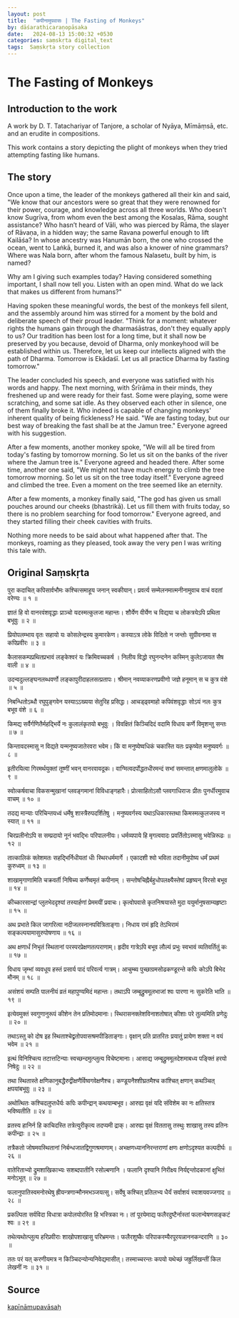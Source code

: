 ```yaml
---
layout: post
title:  "कपीनामुपवासः | The Fasting of Monkeys"
by: dāśarathicaraṇopāsaka
date:   2024-08-13 15:00:32 +0530
categories: saṃskṛta digital_text
tags:  Saṃskṛta story collection
---
```

# The Fasting of Monkeys

## Introduction to the work
A work by D. T. Tatachariyar of Tanjore, a scholar of Nyāya, Mīmāṃsā, etc. and an erudite in compositions. 

This work contains a story depicting the plight of monkeys when they tried attempting fasting like humans.

## The story

Once upon a time, the leader of the monkeys gathered all their kin and said, "We know that our ancestors were so great that they were renowned for their power, courage, and knowledge across all three worlds. Who doesn't know Sugrīva, from whom even the best among the Kosalas, Rāma, sought assistance? Who hasn’t heard of Vāli, who was pierced by Rāma, the slayer of Rāvaṇa, in a hidden way; the same Ravana powerful enough to lift Kailāśa? In whose ancestry was Hanumān born, the one who crossed the ocean, went to Laṅkā, burned it, and was also a knower of nine grammars? Where was Nala born, after whom the famous Nalasetu, built by him, is named?

Why am I giving such examples today? Having considered something important, I shall now tell you. Listen with an open mind. What do we lack that makes us different from humans?" 

Having spoken these meaningful words, the best of the monkeys fell silent, and the assembly around him was stirred for a moment by the bold and deliberate speech of their proud leader. "Think for a moment: whatever rights the humans gain through the dharmaśāstras, don't they equally apply to us? Our tradition has been lost for a long time, but it shall now be preserved by you because, devoid of Dharma, only monkeyhood will be established within us. Therefore, let us keep our intellects aligned with the path of Dharma. Tomorrow is Ekādaśī. Let us all practice Dharma by fasting tomorrow."

The leader concluded his speech, and everyone was satisfied with his words and happy. The next morning, with Śrīrāma in their minds, they freshened up and were ready for their fast. Some were playing, some were scratching, and some sat idle. As they observed each other in silence, one of them finally broke it. Who indeed is capable of changing monkeys' inherent quality of being fickleness? He said. "We are fasting today, but our best way of breaking the fast shall be at the Jamun tree." Everyone agreed with his suggestion.

After a few moments, another monkey spoke, "We will all be tired from today's fasting by tomorrow morning. So let us sit on the banks of the river where the Jamun tree is." Everyone agreed and headed there. After some time, another one said, "We might not have much energy to climb the tree tomorrow morning. So let us sit on the tree today itself." Everyone agreed and climbed the tree. Even a moment on the tree seemed like an eternity.

After a few moments, a monkey finally said, "The god has given us small pouches around our cheeks (bhastrikā). Let us fill them with fruits today, so there is no problem searching for food tomorrow." Everyone agreed, and they started filling their cheek cavities with fruits. 

Nothing more needs to be said about what happened after that. The monkeys, roaming as they pleased, took away the very pen I was writing this tale with.

## Original Saṃskṛta 

पुरा कदाचित् कपिसार्वभौमः कश्चित्समाहूय जनान् स्वकीयान्।
प्रवर्त्य सम्मेलनमात्मनीनामुवाच वाचं वदतां वरेण्यः ॥ १ ॥

ज्ञातं हि वो वानरवंशवृद्धाः प्राञ्चो यदस्मत्कुलजा महान्तः।
शौर्येण वीर्येण च विद्यया च लोकत्रयेऽपि प्रथिता बभूवुः ॥ २ ॥

प्रियोपलम्भाय वृतः सहायो यः कोसलेन्द्रस्य कुमारकेण।
कस्याऽत्र लोके विदितो न जन्तोः सुग्रीवनामा स कपिप्रवीरः ॥ ३ ॥

कैलासकम्पप्रथितप्रभावं लङ्केश्वरं यः क्रिमिवच्चकर्ष ।
निलीय विद्धो रघुनन्दनेन कस्मिन् कुलेऽजायत सैष वाली ॥ ४ ॥

उदन्वदुल्लङ्घनलब्धवर्णो लङ्कापुरीदाहलसत्प्रतापः।
श्रीमान् नवव्याकरणप्रवीणो जज्ञे हनूमान् स च कुत्र वंशे ॥ ५ ॥

निबन्धितोऽब्धौ रघुपुङ्गवेन यस्याऽऽख्यया सेतुरिह प्रसिद्धः।
आचड्ढ्वमाहो कपिवंशवृद्धाः सोऽयं नलः कुत्र बभूव वंशे ॥ ६ ॥

किमद्य सर्वैर्गणितैर्महद्भिर्ये नः कुलालंकृतयो बभूवुः ।
विवक्षितं किञ्चिदिदं वदामि विधाय कर्णे विमृशन्तु सन्तः ॥ ७ ॥

किन्तावदस्मासु न विद्यते यन्मनुष्यजातेरवरा भवेम।
किं वा मनुष्येष्वधिकं चकास्ति यतः प्रकृष्येत मनुष्यवर्गः ॥ ८ ॥

इतीरयित्वा गिरमर्थयुक्तां तूष्णीं भवन् वानरवावदूकः।
वाग्मित्वदर्पोद्धतधीरमन्दं सभां समन्तात् क्षणमालुलोके ॥ ९ ॥

स्वोत्कर्षवाचा विकसन्मुखानां प्लवङ्गमानां विविधाङ्गहारैः।
प्रोत्साहितोऽसौ प्लवगाधिराजः प्रीतः पुनर्धीरमुवाच वाचम् ॥ १० ॥

तदद्य मान्याः परिचिन्तयध्वं धर्मेषु शास्त्रैरुपदर्शितेषु ।
मनुष्यवर्गस्य यथाऽधिकारस्तथा किमस्मत्कुलजस्य न स्यात् ॥ ११ ॥

चिरप्रलीनोऽपि स सम्प्रदायो नूनं भवद्भिः परिपालनीयः।
धर्मव्यपाये हि मृगत्ववादः प्रवर्तितोऽस्मासु भवेन्निरूढः ॥ १२ ॥

तात्कालिकं क्लेशमतः सहद्भिर्निधीयतां धीः स्थिरधर्ममार्गे ।
एकादशी श्वो भविता तदानीमुपोष्य धर्मं प्रथमं कुरुध्वम् ॥ १३ ॥

शाखामृगाणामिति चक्रवर्ती निषिच्य कर्णेष्वमृतं कपीनाम् ।
सन्तोषचिह्नैर्बहुधोपलक्ष्यैस्तेषां प्रहृष्यन् विरसो बभूव ॥ १४ ॥

कीच्कारसान्द्रां प्लुतभेददृश्यां तस्यार्हणां प्रेममयीं प्रवाचः।
कृत्वोपवासे कृतनिश्रयास्ते मुदा ययुर्मानुषसाम्यहृष्टाः ॥ १५ ॥

अथ प्रभाते किल जागरित्वा नदीजलस्नानपवित्रिताङ्गाः।
निधाय रामं हृदि तेऽभिरामं सङ्कल्पयामासुरुपोषणाय ॥ १६ ॥

अथ क्षणार्धं निभृतं स्थितानां परस्परप्रेक्षणतत्पराणाम्।
हृदीव गात्रेऽपि बभूव लौल्यं प्रभुः स्वभावं व्यतिवर्तितुं कः ॥ १७ ॥

विधाय जृम्भां व्यवधूय हस्तं प्रसार्य पादं परिवर्त्य गात्रम्।
आचुम्ब्य पुच्छाग्रमसोढकण्डूरन्ते कपिः कोऽपि बिभेद मौनम् ॥ १८ ॥

असंशयं सम्पति पालनीयं व्रतं महापुण्यमिदं महान्तः।
तथाऽपि जम्बूद्रुममूलभाजां श्वः पारणा नः सुकरेति भाति ॥ १९ ॥

इत्येवमुक्तं स्वगुणानुरूपं कीशेन तेन प्रतिमोदमानाः।
स्थिरासनक्लेशविनाशतोषात् कीशाः परे तुल्यमिति प्रणेदुः ॥ २० ॥

तथाऽस्तु को दोष इह स्थिताश्चेद्व्रतोपवासश्रमपीडिताङ्गाः।
वृक्षान् प्रति प्रातरितः प्रयातुं प्रायेण शक्ता न वयं भवेम ॥ २१ ॥

इत्थं विनिश्चित्य तटात्तटिन्याः स्वच्छन्दमुत्प्लुत्य विचेष्टमानाः।
आसाद्य जम्बूद्रुममूलदेशमाबध्य पङ्क्तिं हरयो निषेदुः ॥ २२ ॥

तथा स्थितास्ते क्षणिकानुबद्धैरुद्वीक्षणैर्विष्वगवेक्षणैश्च।
कण्डूयनैश्शीघ्रतमैश्च कांश्चित् क्षणान् कथञ्चित् क्षपयांबभूवुः ॥ २३ ॥

अथोत्थितः कश्चिदलुप्तधैर्यः कपिः कपीन्द्रान् कथयाम्बभूव।
आरुह्य वृक्षं यदि संविशेम का नः क्षतिस्तत्र भविष्यतीति ॥ २४ ॥

व्रतस्य हानिर्न हि काचिदस्ति तत्रेत्युरीकृत्य तदप्यमी द्राक्।
आरुह्य वृक्षं विततासु तस्थुः शाखासु तस्य व्रतिनः कपीन्द्राः ॥ २५ ॥

तत्रैकतो जोषमवस्थितानां निर्बन्धजातद्विगुणश्रमाणाम्।
अभक्षणध्याननिरन्तराणां क्षणः क्षणोऽदृश्यत कल्पदीर्घः ॥ २६ ॥

वातेरिताभ्यो द्रुमशाखिकाभ्यः सशब्दपातीनि रसोल्बणानि ।
फलानि दृश्यानि निरीक्ष्य निर्यद्दन्तोदकानां क्षुभितं मनोऽभूत् ॥ २७ ॥

फलानुपातिस्वमनोरथेषु ह्रीयन्त्रणान्मौनमभञ्जयत्सु।
सर्वेषु कश्चित् प्रतिलभ्य धैर्यं सर्वाशयं स्वाशयवज्जगाद ॥ २८ ॥

प्रकल्पिता सर्वविदा विधात्रा कपोलयोरस्ति हि भस्त्रिका नः।
तां पूरयेमाद्य फलैरदुष्टैर्नास्तां फलान्वेषणसङ्कटं श्वः ॥ २९ ॥

तथेत्यथोत्प्लुत्य हरिप्रवीराः शाखोपशाखासु परिभ्रमन्तः।
फलैरशुष्कैः परिपाकरम्यैरपूरयन्नाननकन्दराणि ॥ ३० ॥

ततः परं यत् करणीयमत्र न किञ्चिदन्योन्यनिवेद्यमासीत्।
तस्माच्चरन्तः कपयो यथेच्छं जह्रुर्लिखन्तीं किल लेखनीं नः ॥ ३१ ॥

## Source

[kapīnāmupavāsaḥ](https://archive.org/details/Sanskrit_Story_Collection/Kapinamupavasah-DtTatachariyar1913/page/n1/mode/2up)
